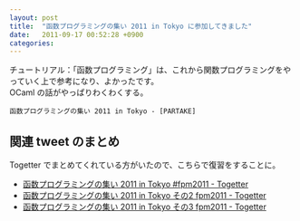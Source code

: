 ```yaml
---
layout: post
title:  "函数プログラミングの集い 2011 in Tokyo に参加してきました"
date:   2011-09-17 00:52:28 +0900
categories: 
---
```

チュートリアル：「函数プログラミング」は、これから関数プログラミングをやっていく上で参考になり、よかったです。  
OCaml の話がやっぱりわくわくする。

`函数プログラミングの集い 2011 in Tokyo - [PARTAKE]`

## 関連 tweet のまとめ

Togetter でまとめてくれている方がいたので、こちらで復習をすることに。

- [函数プログラミングの集い 2011 in Tokyo #fpm2011 - Togetter](http://togetter.com/li/189113 "函数プログラミングの集い 2011 in Tokyo #fpm2011 - Togetter")
- [函数プログラミングの集い 2011 in Tokyo その2 fpm2011 - Togetter](http://togetter.com/li/189131 "函数プログラミングの集い 2011 in Tokyo その2 fpm2011 - Togetter")
- [函数プログラミングの集い 2011 in Tokyo その3 fpm2011 - Togetter](http://togetter.com/li/189140 "函数プログラミングの集い 2011 in Tokyo その3 fpm2011 - Togetter")
